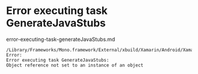 # Error executing task GenerateJavaStubs

error-executing-task-generateJavaStubs.md

	/Library/Frameworks/Mono.framework/External/xbuild/Xamarin/Android/Xamarin.Android.Common.targets: 
	Error: 
	Error executing task GenerateJavaStubs: 
	Object reference not set to an instance of an object
	